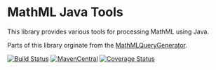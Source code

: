 MathML Java Tools
======================

This library provides various tools for processing MathML using Java.

Parts of this library orginate from the [MathMLQueryGenerator](https://github.com/physikerwelt/MathMLQueryGenerator).

[![Build Status](https://travis-ci.org/physikerwelt/MathMLTools.svg?branch=master)](https://travis-ci.org/physikerwelt/MathMLTools)
[![MavenCentral](https://maven-badges.herokuapp.com/maven-central/com.formulasearchengine/mathmltools/badge.svg)](https://maven-badges.herokuapp.com/maven-central/com.formulasearchengine/mathmltools/)
[![Coverage Status](https://coveralls.io/repos/physikerwelt/MathMLTools/badge.svg)](https://coveralls.io/r/physikerwelt/MathMLTools)
